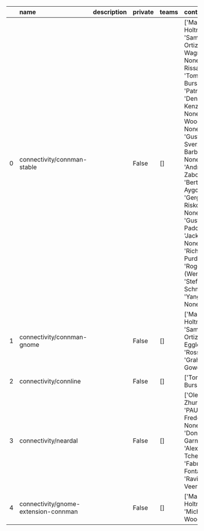 |    | name                                 | description   | private   | teams   | contributors                                                                                                                                                                                                                                                                                                                                                                                         |
|---:|:-------------------------------------|:--------------|:----------|:--------|:-----------------------------------------------------------------------------------------------------------------------------------------------------------------------------------------------------------------------------------------------------------------------------------------------------------------------------------------------------------------------------------------------------|
|  0 | connectivity/connman-stable          |               | False     | []      | ['Marcel Holtmann', 'Samuel Ortiz', 'Daniel Wagner', None, 'Jukka Rissanen', 'Tomasz Bursztyka', 'Patrik Flykt', 'Denis Kenzior', None, 'David Woodhouse', None, None, 'Gustavo Sverzut Barbieri', None, 'Andrew Zaborowski', 'Bertrand Aygon', 'Gergely Risko', None, None, 'Gustavo Padovan', 'Jackie Wu', None, None, 'Richard Purdie', 'Roger Wang (WenRui)', 'Stefan Schmidt', 'Yang Gu', None] |
|  1 | connectivity/connman-gnome           |               | False     | []      | ['Marcel Holtmann', 'Samuel Ortiz', 'Paul Eggleton', 'Ross Burton', 'Graham Gower']                                                                                                                                                                                                                                                                                                                  |
|  2 | connectivity/connline                |               | False     | []      | ['Tomasz Bursztyka']                                                                                                                                                                                                                                                                                                                                                                                 |
|  3 | connectivity/neardal                 |               | False     | []      | ['Oleg Zhurakivskyy', 'PAUT Frederic', None, 'Donatien Garnier', 'Alexei Tchervinsky', 'Fabrice Fontaine', 'Ravi kumar Veeramally']                                                                                                                                                                                                                                                                  |
|  4 | connectivity/gnome-extension-connman |               | False     | []      | ['Marcel Holtmann', 'Michael Wood']                                                                                                                                                                                                                                                                                                                                                                  |